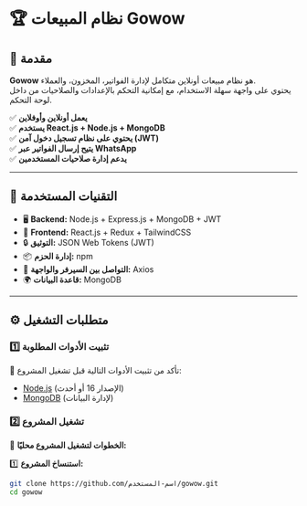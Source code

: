 # 🏆 نظام المبيعات Gowow

## 📌 مقدمة
**Gowow** هو نظام مبيعات أونلاين متكامل لإدارة الفواتير، المخزون، والعملاء.  
يحتوي على واجهة سهلة الاستخدام، مع إمكانية التحكم بالإعدادات والصلاحيات من داخل لوحة التحكم.  

✅ **يعمل أونلاين وأوفلاين**  
✅ **يستخدم React.js + Node.js + MongoDB**  
✅ **يحتوي على نظام تسجيل دخول آمن (JWT)**  
✅ **يتيح إرسال الفواتير عبر WhatsApp**  
✅ **يدعم إدارة صلاحيات المستخدمين**  

---

## 🚀 **التقنيات المستخدمة**
- 🖥 **Backend:** Node.js + Express.js + MongoDB + JWT
- 🎨 **Frontend:** React.js + Redux + TailwindCSS
- 🔒 **التوثيق:** JSON Web Tokens (JWT)
- 📦 **إدارة الحزم:** npm
- 📡 **التواصل بين السيرفر والواجهة:** Axios
- 🌍 **قاعدة البيانات:** MongoDB

---

## ⚙️ **متطلبات التشغيل**
### **1️⃣ تثبيت الأدوات المطلوبة**
🔹 تأكد من تثبيت الأدوات التالية قبل تشغيل المشروع:
- [Node.js](https://nodejs.org/) (الإصدار 16 أو أحدث)
- [MongoDB](https://www.mongodb.com/) (لإدارة البيانات)

### **2️⃣ تشغيل المشروع**
📌 **الخطوات لتشغيل المشروع محليًا:**

1️⃣ **استنساخ المشروع:**
```bash
git clone https://github.com/اسم-المستخدم/gowow.git
cd gowow

